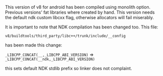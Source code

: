 This version of v8 for android has been compiled using monolith option.
Previous versions' fat libraries where created by hand.
This version needs the default ndk custom libcxx flag, otherwise allocators will fail miserably.

It is important to note that NDK compilation has been changed too. This file:

`v8/buildtools/third_party/libc++/trunk/include/__config`

has been made this change:

`_LIBCPP_CONCAT(__,_LIBCPP_ABI_VERSION)` => `_LIBCPP_CONCAT(__ndk,_LIBCPP_ABI_VERSION)`

this sets default NDK stdlib prefix so linker does not complaint.
